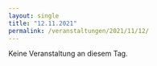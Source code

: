 ```yaml
---
layout: single
title: "12.11.2021"
permalink: /veranstaltungen/2021/11/12/
---
```


Keine Veranstaltung an diesem Tag.
